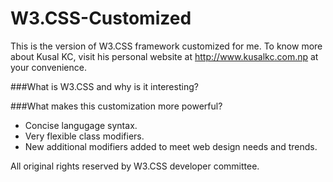 # W3.CSS-Customized
This is the version of W3.CSS framework customized for me. To know more about Kusal KC, visit his personal website at http://www.kusalkc.com.np at your convenience.

###What is W3.CSS and why is it interesting?

###What makes this customization more powerful?
- Concise langugage syntax.
- Very flexible class modifiers.
- New additional modifiers added to meet web design needs and trends.

All original rights reserved by W3.CSS developer committee.
